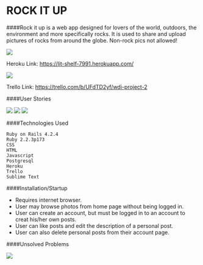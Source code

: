 # ROCK IT UP

####Rock it up is a web app designed for lovers of the world, outdoors, the environment and more specifically rocks. It is used to share and upload pictures of rocks from around the globe. Non-rock pics not allowed!

![](https://i.imgur.com/n5V9OY5.jpg)

  Heroku Link: https://lit-shelf-7991.herokuapp.com/
  
![](https://i.imgur.com/Qccdvwr.png)

  Trello Link: https://trello.com/b/UFdTD2yf/wdi-project-2
  
####User Stories

![](https://i.imgur.com/xTeHYjW.png) ![](https://i.imgur.com/pId50Hp.png) ![](https://i.imgur.com/Nm4k5Zc.png)

####Technologies Used

    Ruby on Rails 4.2.4
    Ruby 2.2.3p173
    CSS
    HTML
    Javascript
    Postgresql
    Heroku
    Trello
    Sublime Text

####Installation/Startup

 - Requires internet browser.
 - User may browse photos from home page without being logged in.
 - User can create an account, but must be logged in to an account to creat his/her own posts.
 - User can like posts and edit the description of a personal post.
 - User can also delete personal posts from their account page.

####Unsolved Problems

![](https://i.imgur.com/ry980Ht.png)
